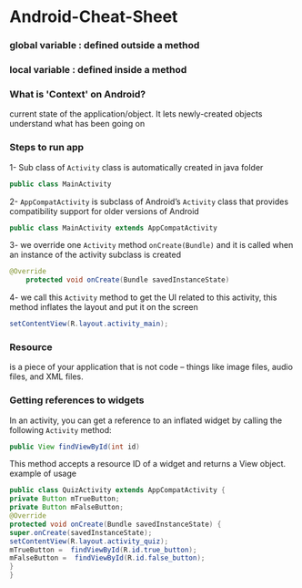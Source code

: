 # Android-Cheat-Sheet  
### global variable : defined outside a method  
### local variable : defined inside a method  
### What is 'Context' on Android?  
current state of the application/object. It lets newly-created objects understand what has been going on
### Steps to run app  
1- Sub class of `Activity` class is automatically created in java folder  
```java
public class MainActivity
```
2- `AppCompatActivity` is subclass of Android’s `Activity` class that provides compatibility support for older versions of Android  
```java
public class MainActivity extends AppCompatActivity 
```
3- we override one `Activity` method `onCreate(Bundle)` and it is called when an instance of the activity subclass is created  
```java
@Override
    protected void onCreate(Bundle savedInstanceState) 
```
4- we call this `Activity` method to get the UI related to this activity, this method inflates the layout and put it on the screen  
```java
setContentView(R.layout.activity_main);
```
### Resource  
is a piece of your application that is not code – things like image files, audio files, and XML files.  
### Getting references to widgets  
In an activity, you can get a reference to an inflated widget by calling the following `Activity` method:
```java
public View findViewById(int id)
```
This method accepts a resource ID of a widget and returns a View object.
example of usage  
```java
public class QuizActivity extends AppCompatActivity {
private Button mTrueButton;
private Button mFalseButton;
@Override
protected void onCreate(Bundle savedInstanceState) {
super.onCreate(savedInstanceState);
setContentView(R.layout.activity_quiz);
mTrueButton =  findViewById(R.id.true_button);
mFalseButton =  findViewById(R.id.false_button);
}
}
```


